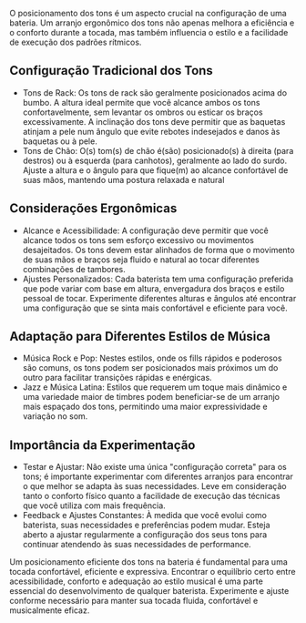 O posicionamento dos tons é um aspecto crucial na configuração de uma bateria. Um arranjo ergonômico dos tons não apenas melhora a eficiência e o conforto durante a tocada, mas também influencia o estilo e a facilidade de execução dos padrões rítmicos.

## Configuração Tradicional dos Tons
- Tons de Rack: Os tons de rack são geralmente posicionados acima do bumbo. A altura ideal permite que você alcance ambos os tons confortavelmente, sem levantar os ombros ou esticar os braços excessivamente. A inclinação dos tons deve permitir que as baquetas atinjam a pele num ângulo que evite rebotes indesejados e danos às baquetas ou à pele.
- Tons de Chão: O(s) tom(s) de chão é(são) posicionado(s) à direita (para destros) ou à esquerda (para canhotos), geralmente ao lado do surdo. Ajuste a altura e o ângulo para que fique(m) ao alcance confortável de suas mãos, mantendo uma postura relaxada e natural

## Considerações Ergonômicas
- Alcance e Acessibilidade: A configuração deve permitir que você alcance todos os tons sem esforço excessivo ou movimentos desajeitados. Os tons devem estar alinhados de forma que o movimento de suas mãos e braços seja fluido e natural ao tocar diferentes combinações de tambores.
- Ajustes Personalizados: Cada baterista tem uma configuração preferida que pode variar com base em altura, envergadura dos braços e estilo pessoal de tocar. Experimente diferentes alturas e ângulos até encontrar uma configuração que se sinta mais confortável e eficiente para você.

## Adaptação para Diferentes Estilos de Música

- Música Rock e Pop: Nestes estilos, onde os fills rápidos e poderosos são comuns, os tons podem ser posicionados mais próximos um do outro para facilitar transições rápidas e enérgicas.
- Jazz e Música Latina: Estilos que requerem um toque mais dinâmico e uma variedade maior de timbres podem beneficiar-se de um arranjo mais espaçado dos tons, permitindo uma maior expressividade e variação no som.

## Importância da Experimentação

- Testar e Ajustar: Não existe uma única "configuração correta" para os tons; é importante experimentar com diferentes arranjos para encontrar o que melhor se adapta às suas necessidades. Leve em consideração tanto o conforto físico quanto a facilidade de execução das técnicas que você utiliza com mais frequência.
- Feedback e Ajustes Constantes: À medida que você evolui como baterista, suas necessidades e preferências podem mudar. Esteja aberto a ajustar regularmente a configuração dos seus tons para continuar atendendo às suas necessidades de performance.

Um posicionamento eficiente dos tons na bateria é fundamental para uma tocada confortável, eficiente e expressiva. Encontrar o equilíbrio certo entre acessibilidade, conforto e adequação ao estilo musical é uma parte essencial do desenvolvimento de qualquer baterista. Experimente e ajuste conforme necessário para manter sua tocada fluida, confortável e musicalmente eficaz.